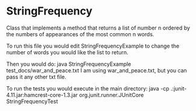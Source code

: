 StringFrequency
===============

Class that implements a method that returns a list of number n ordered by the numbers of appearances of the most common n words.

To run this file you would edit StringFrequencyExample to change the number of words you would like the list to return.

Then you would do: java StringFrequencyExample test_docs/war_and_peace.txt
I am using war_and_peace.txt, but you can pass it any other txt file.

To run the tests you would execute in the main directory: java -cp .:junit-4.11.jar:hamcrest-core-1.3.jar org.junit.runner.JUnitCore StringFrequencyTest


